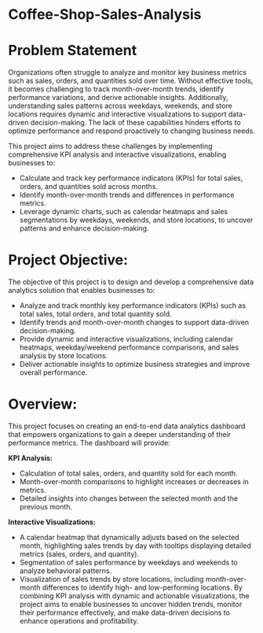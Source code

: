 # Coffee-Shop-Sales-Analysis

# **Problem Statement**

Organizations often struggle to analyze and monitor key business metrics such as sales, orders, and quantities sold over time. Without effective tools, it becomes challenging to track month-over-month trends, identify performance variations, and derive actionable insights. Additionally, understanding sales patterns across weekdays, weekends, and store locations requires dynamic and interactive visualizations to support data-driven decision-making. The lack of these capabilities hinders efforts to optimize performance and respond proactively to changing business needs.

This project aims to address these challenges by implementing comprehensive KPI analysis and interactive visualizations, enabling businesses to:
- Calculate and track key performance indicators (KPIs) for total sales, orders, and quantities sold across months.
- Identify month-over-month trends and differences in performance metrics.
- Leverage dynamic charts, such as calendar heatmaps and sales segmentations by weekdays, weekends, and store locations, to uncover patterns and enhance decision-making.

 # **Project Objective:**
The objective of this project is to design and develop a comprehensive data analytics solution that enables businesses to:
 - Analyze and track monthly key performance indicators (KPIs) such as total sales, total orders, and total quantity sold.
 - Identify trends and month-over-month changes to support data-driven decision-making.
 - Provide dynamic and interactive visualizations, including calendar heatmaps, weekday/weekend performance comparisons, and sales analysis by store locations.
 -  Deliver actionable insights to optimize business strategies and improve overall performance.

# **Overview:**
This project focuses on creating an end-to-end data analytics dashboard that empowers organizations to gain a deeper understanding of their performance metrics. The dashboard will provide:

**KPI Analysis:**
- Calculation of total sales, orders, and quantity sold for each month.
- Month-over-month comparisons to highlight increases or decreases in metrics.
- Detailed insights into changes between the selected month and the previous month.

**Interactive Visualizations:**
- A calendar heatmap that dynamically adjusts based on the selected month, highlighting sales trends by day with tooltips displaying detailed metrics (sales, orders, and quantity).
- Segmentation of sales performance by weekdays and weekends to analyze behavioral patterns.
- Visualization of sales trends by store locations, including month-over-month differences to identify high- and low-performing locations.
By combining KPI analysis with dynamic and actionable visualizations, the project aims to enable businesses to uncover hidden trends, monitor their performance effectively, and make data-driven decisions to enhance operations and profitability.
